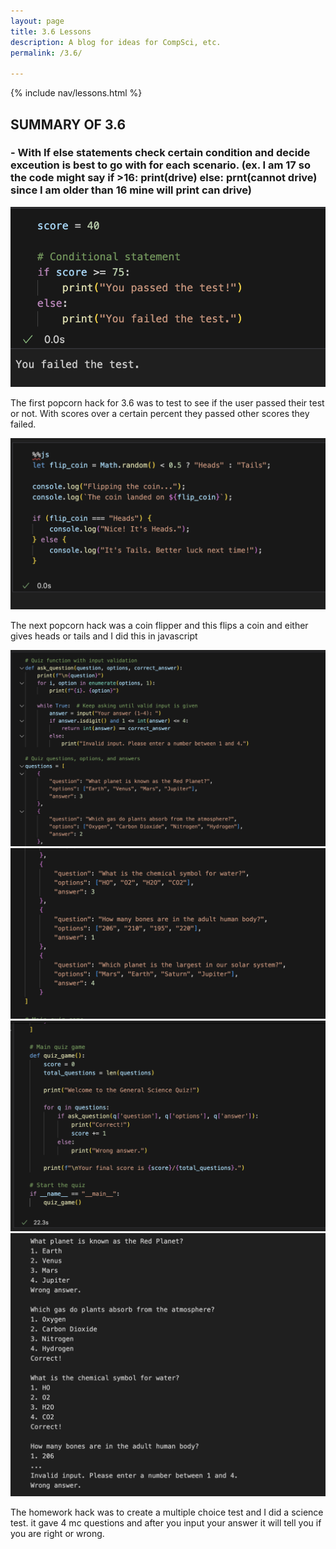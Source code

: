 ```yaml
---
layout: page
title: 3.6 Lessons
description: A blog for ideas for CompSci, etc.
permalink: /3.6/

---
```


{% include nav/lessons.html %}

## SUMMARY OF 3.6 ##

### - With If else statements check certain condition and decide exceution is best to go with for each scenario. (ex. I am 17 so the code might say if >16: print(drive) else: prnt(cannot drive) since I am older than 16 mine will print can drive) ###



![alt text](image-31.png)

The first popcorn hack for 3.6 was to test to see if the user passed their test or not. With scores over a certain percent they passed other scores they failed. 

![alt text](image-32.png)

 The next popcorn hack was a coin flipper and this flips a coin and either gives heads or tails and I did this in javascript 

![alt text](image-49.png)
![alt text](image-50.png)
![alt text](image-51.png)
![alt text](image-52.png)

The homework hack was to create a multiple choice test and I did a science test. it gave 4 mc questions and after you input your answer it will tell you if you are right or wrong. 